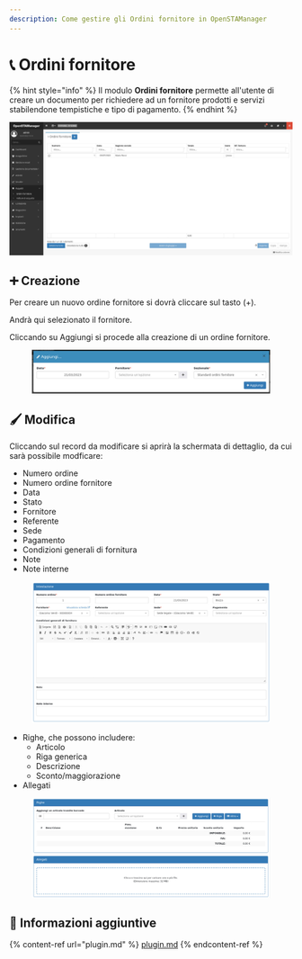 ```yaml
---
description: Come gestire gli Ordini fornitore in OpenSTAManager
---
```


# 📞 Ordini fornitore

{% hint style="info" %}
Il modulo **Ordini fornitore** permette all'utente di creare un documento per richiedere ad un fornitore prodotti e servizi stabilendone tempistiche e tipo di pagamento.
{% endhint %}

![](<../../../../.gitbook/assets/image (38).png>)

## ➕ Creazione

Per creare un nuovo ordine fornitore si dovrà cliccare sul tasto (+).

Andrà qui selezionato il fornitore.

Cliccando su Aggiungi si procede alla creazione di un ordine fornitore.

<figure><img src="../../../../.gitbook/assets/immagine (109).png" alt=""><figcaption></figcaption></figure>

## 🖌️ Modifica

Cliccando sul record da modificare si aprirà la schermata di dettaglio, da cui sarà possibile modficare:

* Numero ordine
* Numero ordine fornitore
* Data
* Stato
* Fornitore
* Referente
* Sede
* Pagamento
* Condizioni generali di fornitura
* Note
* Note interne

<figure><img src="../../../../.gitbook/assets/immagine (130).png" alt=""><figcaption></figcaption></figure>

* Righe, che possono includere:
  * Articolo
  * Riga generica
  * Descrizione
  * Sconto/maggiorazione
* Allegati

<figure><img src="../../../../.gitbook/assets/immagine (108).png" alt=""><figcaption></figcaption></figure>

## 🔽 Informazioni aggiuntive

{% content-ref url="plugin.md" %}
[plugin.md](plugin.md)
{% endcontent-ref %}
